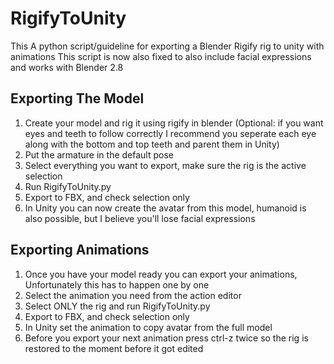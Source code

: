 # RigifyToUnity
This A python script/guideline for exporting a Blender Rigify rig to unity with animations
This script is now also fixed to also include facial expressions and works with Blender 2.8

## Exporting The Model
  1. Create your model and rig it using rigify in blender
  (Optional: if you want eyes and teeth to follow correctly I recommend you seperate each eye along with the bottom and top teeth and parent them in Unity)
  2. Put the armature in the default pose
  3. Select everything you want to export, make sure the rig is the active selection 
  4. Run RigifyToUnity.py 
  5. Export to FBX, and check selection only
  6. In Unity you can now create the avatar from this model, humanoid is also possible, but I believe you'll lose facial expressions

## Exporting Animations
  1. Once you have your model ready you can export your animations, Unfortunately this has to happen one by one
  2. Select the animation you need from the action editor
  3. Select ONLY the rig and run RigifyToUnity.py
  4. Export to FBX, and check selection only 
  5. In Unity set the animation to copy avatar from the full model
  6. Before you export your next animation press ctrl-z twice so the rig is restored to the moment before it got edited
